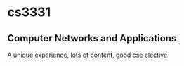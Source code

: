 # cs3331
## Computer Networks and Applications
A unique experience, lots of content, good cse elective
